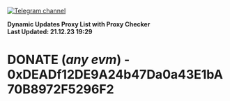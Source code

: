 [![Telegram channel](https://img.shields.io/endpoint?url=https://runkit.io/damiankrawczyk/telegram-badge/branches/master?url=https://t.me/n4z4v0d)](https://t.me/n4z4v0d) 

**Dynamic Updates Proxy List with Proxy Checker**  
**Last Updated: 21.12.23 19:29**

# DONATE (_any evm_) - 0xDEADf12DE9A24b47Da0a43E1bA70B8972F5296F2
